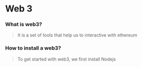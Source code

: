 # Web 3
### What is web3?

> It is a set of tools that help us to interactive with ethereum

### How to install a web3?

> To get started with web3, we first install Nodejs

























































